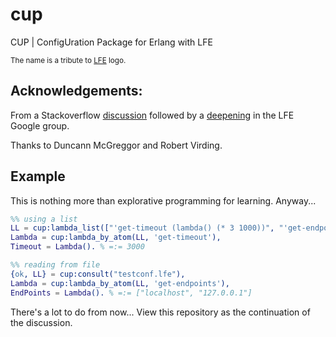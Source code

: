 # cup
CUP | ConfigUration Package for Erlang with LFE

<sup>The name is a tribute to [LFE](http://lfe.io/) logo.</sup>

## Acknowledgements:
From a Stackoverflow [discussion](https://groups.google.com/forum/#!topic/lisp-flavoured-erlang/S5s6c5DovEE)
followed by a [deepening](https://groups.google.com/forum/#!topic/lisp-flavoured-erlang/S5s6c5DovEE) in the LFE Google group.

Thanks to Duncann McGreggor and Robert Virding.

## Example
This is nothing more than explorative programming for learning. Anyway...
```erlang
%% using a list
LL = cup:lambda_list(["'get-timeout (lambda() (* 3 1000))", "'get-endpoint (lambda() (list '\"localhost\"))"]),
Lambda = cup:lambda_by_atom(LL, 'get-timeout'),
Timeout = Lambda(). % =:= 3000

%% reading from file
{ok, LL} = cup:consult("testconf.lfe"),
Lambda = cup:lambda_by_atom(LL, 'get-endpoints'),
EndPoints = Lambda(). % =:= ["localhost", "127.0.0.1"]
```

There's a lot to do from now... View this repository as the continuation of the discussion.
